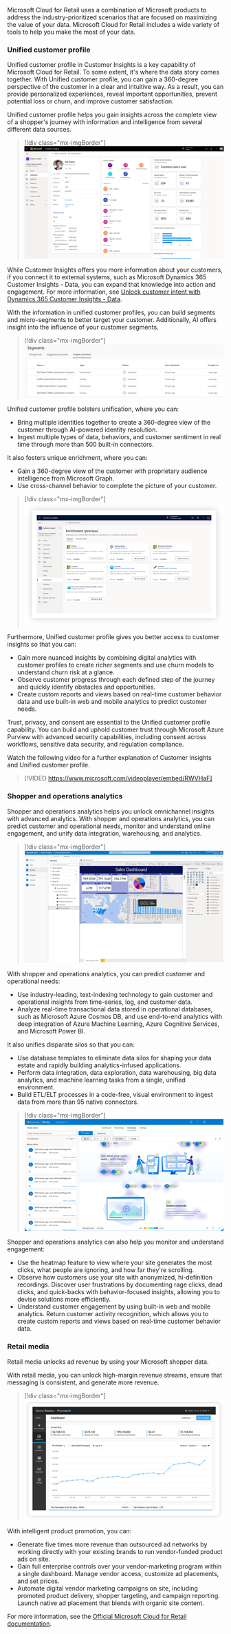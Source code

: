 Microsoft Cloud for Retail uses a combination of Microsoft products to address the industry-prioritized scenarios that are focused on maximizing the value of your data. Microsoft Cloud for Retail includes a wide variety of tools to help you make the most of your data.

### Unified customer profile

Unified customer profile in Customer Insights is a key capability of Microsoft Cloud for Retail. To some extent, it's where the data story comes together. With Unified customer profile, you can gain a 360-degree perspective of the customer in a clear and intuitive way. As a result, you can provide personalized experiences, reveal important opportunities, prevent potential loss or churn, and improve customer satisfaction. 

Unified customer profile helps you gain insights across the complete view of a shopper's journey with information and intelligence from several different data sources. 

> [!div class="mx-imgBorder"]
> [![Screen image of a unified customer profile in Dynamics 365 Customer Insights - Data.](../media/profile.png)](../media/profile.png#lightbox)

While Customer Insights offers you more information about your customers, if you connect it to external systems, such as Microsoft Dynamics 365 Customer Insights - Data, you can expand that knowledge into action and engagement. For more information, see [Unlock customer intent with Dynamics 365 Customer Insights - Data](/training/paths/build-customer-insights/?azure-portal=true).

With the information in unified customer profiles, you can build segments and micro-segments to better target your customer. Additionally, AI offers insight into the influence of your customer segments.

> [!div class="mx-imgBorder"]
> [![Screen view of a table of segments and their status values.](../media/segments.png)](../media/segments.png#lightbox)

Unified customer profile bolsters unification, where you can:

- Bring multiple identities together to create a 360-degree view of the customer through AI-powered identity resolution.
- Ingest multiple types of data, behaviors, and customer sentiment in real time through more than 500 built-in connectors.

It also fosters unique enrichment, where you can:

- Gain a 360-degree view of the customer with proprietary audience intelligence from Microsoft Graph.
- Use cross-channel behavior to complete the picture of your customer.

> [!div class="mx-imgBorder"]
> ![Screenshot of Customer Insights showing the Enrichment page.](../media/unified-2.png)

Furthermore, Unified customer profile gives you better access to customer insights so that you can:

- Gain more nuanced insights by combining digital analytics with customer profiles to create richer segments and use churn models to understand churn risk at a glance.
- Observe customer progress through each defined step of the journey and quickly identify obstacles and opportunities.
- Create custom reports and views based on real-time customer behavior data and use built-in web and mobile analytics to predict customer needs.

Trust, privacy, and consent are essential to the Unified customer profile capability. You can build and uphold customer trust through Microsoft Azure Purview with advanced security capabilities, including consent across workflows, sensitive data security, and regulation compliance.

Watch the following video for a further explanation of Customer Insights and Unified customer profile.

> [!VIDEO https://www.microsoft.com/videoplayer/embed/RWVHaF]

### Shopper and operations analytics

Shopper and operations analytics helps you unlock omnichannel insights with advanced analytics. With shopper and operations analytics, you can predict customer and operational needs, monitor and understand online engagement, and unify data integration, warehousing, and analytics.

> [!div class="mx-imgBorder"]
> ![Screenshot of Microsoft Azure showing the Develop page open to a Sales Dashboard.](../media/shopper.png)

With shopper and operations analytics, you can predict customer and operational needs:

- Use industry-leading, text-indexing technology to gain customer and operational insights from time-series, log, and customer data.
- Analyze real-time transactional data stored in operational databases, such as Microsoft Azure Cosmos DB, and use end-to-end analytics with deep integration of Azure Machine Learning, Azure Cognitive Services, and Microsoft Power BI.

It also unifies disparate silos so that you can:

- Use database templates to eliminate data silos for shaping your data estate and rapidly building analytics-infused applications.
- Perform data integration, data exploration, data warehousing, big data analytics, and machine learning tasks from a single, unified environment.
- Build ETL/ELT processes in a code-free, visual environment to ingest data from more than 95 native connectors.

> [!div class="mx-imgBorder"]
> ![Screenshot of Microsoft Clarity showing heatmaps of most clicks and session playbacks.](../media/shopper-2.png)

Shopper and operations analytics can also help you monitor and understand engagement:

- Use the heatmap feature to view where your site generates the most clicks, what people are ignoring, and how far they're scrolling.
- Observe how customers use your site with anonymized, hi-definition recordings. Discover user frustrations by documenting rage clicks, dead clicks, and quick-backs with behavior-focused insights, allowing you to devise solutions more efficiently.
- Understand customer engagement by using built-in web and mobile analytics. Return customer activity recognition, which allows you to create custom reports and views based on real-time customer behavior data.

### Retail media

Retail media unlocks ad revenue by using your Microsoft shopper data.

With retail media, you can unlock high-margin revenue streams, ensure that messaging is consistent, and generate more revenue.

> [!div class="mx-imgBorder"]
> ![Screenshot of Demo Retailer Promote I Q showing a dashboard with key metrics and a graph of campaigns.](../media/retail-media.png)

With intelligent product promotion, you can:

- Generate five times more revenue than outsourced ad networks by working directly with your existing brands to run vendor-funded product ads on site.
- Gain full enterprise controls over your vendor-marketing program within a single dashboard. Manage vendor access, customize ad placements, and set prices.
- Automate digital vendor marketing campaigns on site, including promoted product delivery, shopper targeting, and campaign reporting. Launch native ad placement that blends with organic site content.

For more information, see the [Official Microsoft Cloud for Retail documentation](/industry/retail/overview).